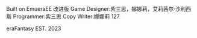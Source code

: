 Built on EmueraEE 改进版
Game Designer:紫三思，娜娜莉，艾莉茜尔·沙利西斯
Programmer:紫三思
Copy Writer:娜娜莉 127

eraFantasy EST. 2023